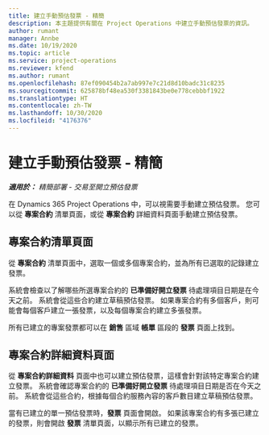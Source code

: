```yaml
---
title: 建立手動預估發票 - 精簡
description: 本主題提供有關在 Project Operations 中建立手動預估發票的資訊。
author: rumant
manager: Annbe
ms.date: 10/19/2020
ms.topic: article
ms.service: project-operations
ms.reviewer: kfend
ms.author: rumant
ms.openlocfilehash: 87ef090454b2a7ab997e7c21d8d10badc31c8235
ms.sourcegitcommit: 625878bf48ea530f3381843be0e778cebbbf1922
ms.translationtype: HT
ms.contentlocale: zh-TW
ms.lasthandoff: 10/30/2020
ms.locfileid: "4176376"
---
```

# <a name="create-a-manual-proforma-invoice---lite"></a>建立手動預估發票 - 精簡

_**適用於：** 精簡部署 - 交易至開立預估發票_

在 Dynamics 365 Project Operations 中，可以視需要手動建立預估發票。 您可以從 **專案合約** 清單頁面，或從 **專案合約** 詳細資料頁面手動建立預估發票。

##  <a name="project-contracts-list-page"></a>專案合約清單頁面

從 **專案合約** 清單頁面中，選取一個或多個專案合約，並為所有已選取的記錄建立發票。

系統會檢查以了解哪些所選專案合約的 **已準備好開立發票** 待處理項目日期是在今天之前。 系統會從這些合約建立草稿預估發票。 如果專案合約有多個客戶，則可能會每個客戶建立一張發票，以及每個專案合約建立多張發票。

所有已建立的專案發票都可以在 **銷售** 區域 **帳單** 區段的 **發票** 頁面上找到。

## <a name="project-contract-details-page"></a>專案合約詳細資料頁面

從 **專案合約詳細資料** 頁面中也可以建立預估發票，這樣會針對該特定專案合約建立發票。 系統會確認專案合約的 **已準備好開立發票** 待處理項目日期是否在今天之前。 系統會從這些合約，根據每個合約服務內容的客戶數目建立草稿預估發票。

當有已建立的單一預估發票時，**發票** 頁面會開啟。 如果該專案合約有多張已建立的發票，則會開啟 **發票** 清單頁面，以顯示所有已建立的發票。
